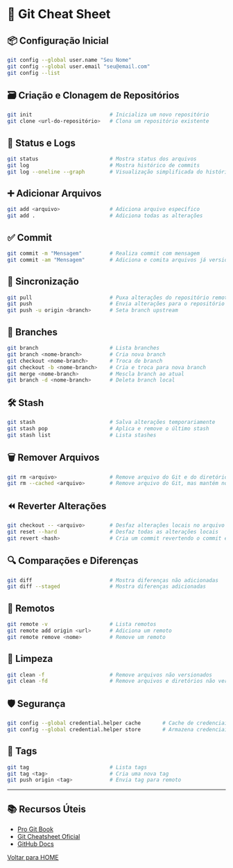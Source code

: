 
# 📝 Git Cheat Sheet

## 📦 Configuração Inicial

```bash
git config --global user.name "Seu Nome"
git config --global user.email "seu@email.com"
git config --list
```

## 🗃️ Criação e Clonagem de Repositórios

```bash
git init                         # Inicializa um novo repositório
git clone <url-do-repositório>   # Clona um repositório existente
```

## 📂 Status e Logs

```bash
git status                       # Mostra status dos arquivos
git log                          # Mostra histórico de commits
git log --oneline --graph        # Visualização simplificada do histórico
```

## ➕ Adicionar Arquivos

```bash
git add <arquivo>                # Adiciona arquivo específico
git add .                        # Adiciona todas as alterações
```

## ✅ Commit

```bash
git commit -m "Mensagem"         # Realiza commit com mensagem
git commit -am "Mensagem"        # Adiciona e comita arquivos já versionados
```

## 🔄 Sincronização

```bash
git pull                         # Puxa alterações do repositório remoto
git push                         # Envia alterações para o repositório remoto
git push -u origin <branch>      # Seta branch upstream
```

## 🌿 Branches

```bash
git branch                       # Lista branches
git branch <nome-branch>         # Cria nova branch
git checkout <nome-branch>       # Troca de branch
git checkout -b <nome-branch>    # Cria e troca para nova branch
git merge <nome-branch>          # Mescla branch ao atual
git branch -d <nome-branch>      # Deleta branch local
```

## 🛠️ Stash

```bash
git stash                        # Salva alterações temporariamente
git stash pop                    # Aplica e remove o último stash
git stash list                   # Lista stashes
```

## 🗑️ Remover Arquivos

```bash
git rm <arquivo>                 # Remove arquivo do Git e do diretório
git rm --cached <arquivo>        # Remove arquivo do Git, mas mantém no diretório
```

## ⏪ Reverter Alterações

```bash
git checkout -- <arquivo>        # Desfaz alterações locais no arquivo
git reset --hard                 # Desfaz todas as alterações locais
git revert <hash>                # Cria um commit revertendo o commit especificado
```

## 🔍 Comparações e Diferenças

```bash
git diff                         # Mostra diferenças não adicionadas
git diff --staged                # Mostra diferenças adicionadas
```

## 🔗 Remotos

```bash
git remote -v                    # Lista remotos
git remote add origin <url>      # Adiciona um remoto
git remote remove <nome>         # Remove um remoto
```

## 🧹 Limpeza

```bash
git clean -f                     # Remove arquivos não versionados
git clean -fd                    # Remove arquivos e diretórios não versionados
```

## 🛡️ Segurança

```bash
git config --global credential.helper cache       # Cache de credenciais temporário
git config --global credential.helper store       # Armazena credenciais em texto
```

## 🎯 Tags

```bash
git tag                          # Lista tags
git tag <tag>                    # Cria uma nova tag
git push origin <tag>            # Envia tag para remoto
```

---

## 📚 Recursos Úteis

- [Pro Git Book](https://git-scm.com/book/en/v2)
- [Git Cheatsheet Oficial](https://education.github.com/git-cheat-sheet-education.pdf)
- [GitHub Docs](https://docs.github.com/en/get-started/using-git)


[Voltar para HOME](https://github.com/pvstelles/cheat-sheet/blob/main/README.md)
